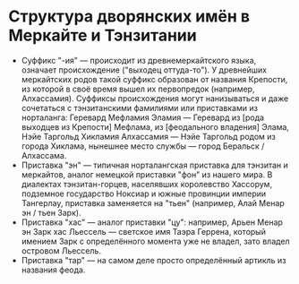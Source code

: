 # Структура дворянских имён в Меркайте и Тэнзитании
* Суффикс "-ия" — происходит из древнемеркайтского языка, означает происхождение ("выходец оттуда-то"). У древнейших меркайтских родов такой суффикс образован от названия Крепости, из которой в своё время вышел их первопредок (например, Алхассамия). Суффиксы происхождения могут нанизываться и даже сочетаться с тэнзитанскими фамилиями или приставками из норталанга: Геревард Мефламия Эламия — Геревард из [рода выходцев из Крепости] Мефлама, из [феодального владения] Элама, Нэйе Таргольд Хикламия Алхассамия — Нэйе Таргольд родом из города Хиклама, нынешнее место службы — город Беральск / Алхассама.
* Приставка "эн" — типичная норталангская приставка для тэнзитан и меркайтов, аналог немецкой приставки "фон" из нашего мира. В диалектах тэнзитан-горцев, населявших королевство Хассорум, подземное государство Ноксиар и южные провинции империи Тангерлау, приставка заменяется на "тьен" (например, Алай Менар эн / тьен Зарк).
* Приставка "хас" — аналог приставки "цу": например, Арьен Менар эн Зарк хас Льессель — светское имя Таэра Геррена, который имением Зарк с определённого момента уже не владел, зато владел островом Льессель. 
* Приставка "тар" — на самом деле просто определённый артикль из названия феода.

